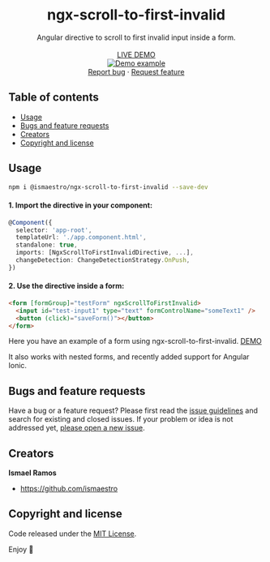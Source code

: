 <p align="center">
  <h1 align="center">ngx-scroll-to-first-invalid</h1>
  <p align="center">
    Angular directive to scroll to first invalid input inside a form.
    <br>
    <br>
    <a href="https://ngx-scroll-to-first-invalid.netlify.app/">LIVE DEMO</a>
    <br>
    <a href="https://ngx-scroll-to-first-invalid.netlify.app/">
      <img src="https://media.giphy.com/media/yNi7F2K2L2nRTiD4O2/giphy.gif" alt="Demo example"/>
    </a>
    <br>
    <a href="https://github.com/Ismaestro/ngx-scroll-to-first-invalid/issues/new?template=bug.md">Report bug</a>
    ·
    <a href="https://github.com/Ismaestro/ngx-scroll-to-first-invalid/issues/new?template=feature.md&labels=feature">Request feature</a>
    <br>
  </p>
</p>

## Table of contents

- [Usage](#usage)
- [Bugs and feature requests](#bugs-and-feature-requests)
- [Creators](#creators)
- [Copyright and license](#copyright-and-license)

## Usage

```sh
npm i @ismaestro/ngx-scroll-to-first-invalid --save-dev
```

#### 1. Import the directive in your component:

```ts
@Component({
  selector: 'app-root',
  templateUrl: './app.component.html',
  standalone: true,
  imports: [NgxScrollToFirstInvalidDirective, ...],
  changeDetection: ChangeDetectionStrategy.OnPush,
})
```

#### 2. Use the directive inside a form:

```html
<form [formGroup]="testForm" ngxScrollToFirstInvalid>
  <input id="test-input1" type="text" formControlName="someText1" />
  <button (click)="saveForm()"></button>
</form>
```

Here you have an example of a form using ngx-scroll-to-first-invalid.
[DEMO](https://ngx-scroll-to-first-invalid.netlify.app)

It also works with nested forms, and recently added support for Angular Ionic.

## Bugs and feature requests

Have a bug or a feature request? Please first read the
[issue guidelines](https://github.com/Ismaestro/ngx-scroll-to-first-invalid/blob/master/CONTRIBUTING.md)
and search for existing and closed issues. If your problem or idea is not addressed yet,
[please open a new issue](https://github.com/Ismaestro/ngx-scroll-to-first-invalid/issues/new).

## Creators

**Ismael Ramos**

- <https://github.com/ismaestro>

## Copyright and license

Code released under the
[MIT License](https://github.com/Ismaestro/ngx-scroll-to-first-invalid/blob/master/LICENSE).

Enjoy :metal:
